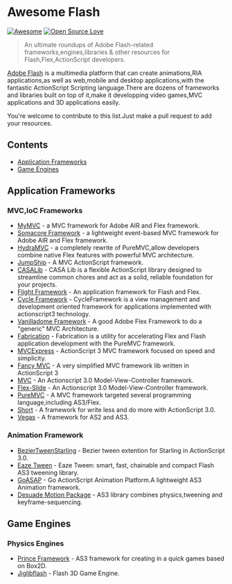 # Awesome Flash
[![Awesome](https://awesome.re/badge.svg)](https://awesome.re)
[![Open Source Love](https://badges.frapsoft.com/os/v1/open-source.svg?v=103)](https://github.com/ellerbrock/open-source-badges/)

> An ultimate roundups of Adobe Flash-related frameworks,engines,libraries &amp; other resources for Flash,Flex,ActionScript developers.

[Adobe Flash](https://www.adobe.com/products/flashruntimes.html) is a multimedia platform that can create animations,RIA applications,as well as web,mobile and desktop applications,with the fantastic ActionScript Scripting language.There are dozens of frameworks and libraries built on top of it,make it developping video games,MVC applications and 3D applications easily.

You're welcome to contribute to this list.Just make a pull request to add your resources.

## Contents

* [Application Frameworks](#application-frameworks)
* [Game Engines](#game-engines)

## Application Frameworks

### MVC,IoC Frameworks

* [MyMVC](http://www.mymvc.net/mymvc.html) - a MVC framework for Adobe AIR and Flex framework.
* [Somacore Framework](https://github.com/soundstep/somacore_framework) - a lightweight event-based MVC framework for Adobe AIR and Flex framework.
* [HydraMVC](https://code.google.com/archive/p/hydramvc/) - a completely rewrite of PureMVC,allow developers combine native Flex features with powerful MVC architecture.
* [JumpShip](https://code.google.com/archive/p/jumpship/) - A MVC ActionScript framework.
* [CASALib](http://casalib.org/) - CASA Lib is a flexible ActionScript library designed to streamline common chores and act as a solid, reliable foundation for your projects.
* [Flight Framework](https://code.google.com/archive/p/flight-framework/) - An application framework for Flash and Flex.
* [Cycle Framework](https://code.google.com/archive/p/flight-framework/) - CycleFramework is a view management and development oriented framework for applications implemented with actionscript3 technology.
* [Vanilladome Framework](https://code.google.com/archive/p/vanilladomeframework/) - A good Adobe Flex Framework to do a "generic" MVC Architecture.
* [Fabrication](https://code.google.com/archive/p/fabrication/) - Fabrication is a utility for accelerating Flex and Flash application development with the PureMVC framework.
* [MVCExpress](http://mvcexpress.org/) - ActionScript 3 MVC framework focused on speed and simplicity.
* [Fancy MVC](https://github.com/featherJ/fancy-mvc) - A very simplified MVC framework lib written in ActionScript 3
* [MVC](https://github.com/jsmithorg/mvc) - An Actionscript 3.0 Model-View-Controller framework.
* [Flex-Slide](https://code.google.com/archive/p/flex-slide/) - An Actionscript 3.0 Model-View-Controller framework.
* [PureMVC](http://puremvc.org/) - A MVC framework targeted several programming language,including AS3/Flex.
* [Short](https://code.google.com/archive/p/short/) - A framework for write less and do more with ActionScript 3.0.
* [Vegas](https://code.google.com/archive/p/vegas/) - A framework for AS2 and AS3.
### Animation Framework

* [BezierTweenStarling](https://github.com/Svantro/BezierTweenStarling) - Bezier tween extention for Starling in ActionScript 3.0.
* [Eaze Tween](https://github.com/mayakwd/as3-eaze-tween) - Eaze Tween: smart, fast, chainable and compact Flash AS3 tweening library.
* [GoASAP](https://code.google.com/archive/p/goasap/) - Go ActionScript Animation Platform.A lightweight AS3 Animation framework.
* [Desuade Motion Package](http://desuade.com/dmp) - AS3 library combines physics,tweening and keyframe-sequencing.

## Game Engines

### Physics Engines
* [Prince Framework](https://code.google.com/archive/p/princeframework/) - AS3 framework for creating in a quick games based on Box2D.
* [Jiglibflash](https://code.google.com/archive/p/jiglibflash/) - Flash 3D Game Engine.